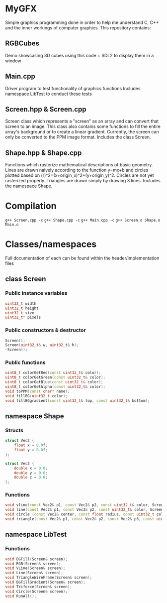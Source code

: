 # MyGFX
Simple graphics programming done in order to help me understand C, C++ and the inner workings of computer graphics.
This repository contains:

## RGBCubes
Demo showcasing 3D cubes using this code + SDL2 to display them in a window

## Main.cpp
Driver program to test functionality of graphics functions
Includes namespace LibTest to conduct these tests

## Screen.hpp & Screen.cpp
Screen class which represents a "screen" as an array and can convert that screen to an image.
This class also contains some functions to fill the entire array's background or to create a linear gradient. Currently, the screen can only be converted to the PPM image format. Includes the class Screen.

## Shape.hpp & Shape.cpp
Functions which rasterize mathematical descriptions of basic geometry.
Lines are drawn naively according to the function y=mx+b and circles plotted based on (r)^2=(x+origin_x)^2+(y+origin_y)^2. Circles are not yet rasterized properly. Triangles are drawn simply by drawing 3 lines. Includes the namespace Shape.

# Compilation
`g++ Screen.cpp -c`
`g++ Shape.cpp -c`
`g++ Main.cpp -c`
`g++ Screen.o Shape.o Main.o`

# Classes/namespaces
Full documentation of each can be found within the header/implementation files
## class Screen
### Public instance variables
```c++
uint32_t width
uint32_t height
uint32_t size
uint32_t* pixels
```
        
### Public constructors & destructor
```c++
Screen();
Screen(uint32_t& w, uint32_t& h);
~Screen();
```

### Public functions
```c++
uint8_t colorGetRed(const uint32_t& color);
uint8_t colorGetGreen(const uint32_t& color);
uint8_t colorGetBlue(const uint32_t& color);
uint8_t colorGetAlpha(const uint32_t& color);
void toPPM(const char* name);
void fillBG(uint32_t color);
void fillBGgradient(const uint32_t& top, const uint32_t& bottom);
```

## namespace Shape
### Structs
```c++
struct Vec2 {
    float x = 0.0f;
    float y = 0.0f;
};

struct Vec3 {
    double x = 0.0;
    double y = 0.0;
    double z = 0.0;
};
```

### Functions
```c++
void vline(const Vec2& p1, const Vec2& p2, const uint32_t& color, Screen& screen);
void line(const Vec2& p1, const Vec2& p2, const uint32_t& color, Screen& screen);
void circle (const Vec2& center, const float radius, const uint32_t color, Screen& screen);
void triangle(const Vec2& p1, const Vec2& p2, const Vec2& p3, const uint32_t& color, Screen& screen);
```

## namespace LibTest
### Functions
```c++
void BGFill(Screen& screen);
void RGB(Screen& screen);
void VLine(Screen& screen);
void Line(Screen& screen);
void TriangleWireFrame(Screen& screen);
void BGFillGradient(Screen& screen);
void Triforce(Screen& screen);
void Circle(Screen& screen);
void RunAll();
```
